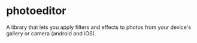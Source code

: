 # photoeditor
A library that lets you apply filters and effects to photos from your device's gallery or camera (android and iOS).
